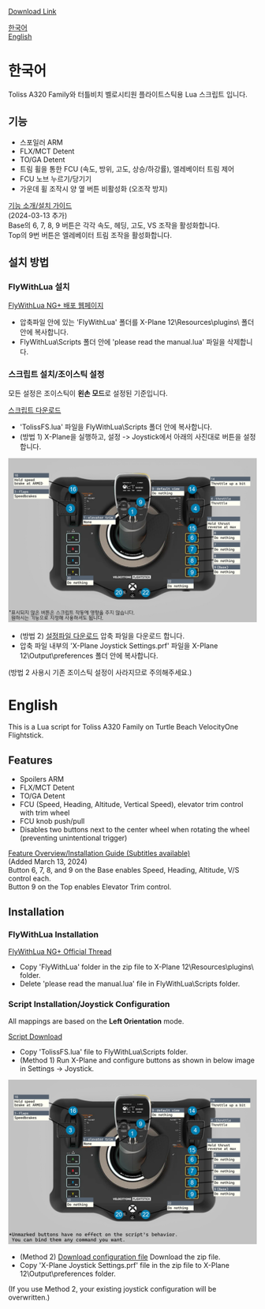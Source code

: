 [Download Link](https://github.com/chrimp/Flightstick_extension/releases)

[한국어](#한국어)  
[English](#English)

# 한국어

Toliss A320 Family와 터틀비치 벨로시티원 플라이트스틱용 Lua 스크립트 입니다.

## 기능
- 스포일러 ARM
- FLX/MCT Detent
- TO/GA Detent
- 트림 휠을 통한 FCU (속도, 방위, 고도, 상승/하강률), 엘레베이터 트림 제어
- FCU 노브 누르기/당기기
- 가운데 휠 조작시 양 옆 버튼 비활성화 (오조작 방지)

[기능 소개/설치 가이드](https://youtu.be/ooHXa0mzt3g)  
(2024-03-13 추가)  
Base의 6, 7, 8, 9 버튼은 각각 속도, 헤딩, 고도, VS 조작을 활성화합니다.  
Top의 9번 버튼은 엘레베이터 트림 조작을 활성화합니다.


## 설치 방법

### FlyWithLua 설치
[FlyWithLua NG+ 배포 웹페이지](https://forums.x-plane.org/index.php?/files/file/82888-flywithlua-ng-next-generation-plus-edition-for-x-plane-12-win-lin-mac/)  
- 압축파일 안에 있는 'FlyWithLua' 폴더를 X-Plane 12\Resources\plugins\ 폴더 안에 복사합니다.
- FlyWithLua\Scripts 폴더 안에 'please read the manual.lua' 파일을 삭제합니다.

### 스크립트 설치/조이스틱 설정
모든 설정은 조이스틱이 **왼손 모드**로 설정된 기준입니다.

[스크립트 다운로드](https://github.com/chrimp/Flightstick_extension/releases/download/23-07-11/TolissFS.lua)
- 'TolissFS.lua' 파일을 FlyWithLua\Scripts 폴더 안에 복사합니다.
- (방법 1) X-Plane을 실행하고, 설정 -> Joystick에서 아래의 사진대로 버튼을 설정합니다.

![조이스틱 설정](Bindings_KR.jpg)
- (방법 2) [설정파일 다운로드](https://github.com/chrimp/Flightstick_extension/releases/download/23-07-11/X-Plane.Joystick.Settings.zip) 압축 파일을 다운로드 합니다.
- 압축 파일 내부의 'X-Plane Joystick Settings.prf' 파일을 X-Plane 12\Output\preferences 폴더 안에 복사합니다.

(방법 2 사용시 기존 조이스틱 설정이 사라지므로 주의해주세요.)

# English

This is a Lua script for Toliss A320 Family on Turtle Beach VelocityOne Flightstick.

## Features
- Spoilers ARM
- FLX/MCT Detent
- TO/GA Detent
- FCU (Speed, Heading, Altitude, Vertical Speed), elevator trim control with trim wheel
- FCU knob push/pull
- Disables two buttons next to the center wheel when rotating the wheel (preventing unintentional trigger)

[Feature Overview/Installation Guide (Subtitles available)](https://youtu.be/ooHXa0mzt3g)  
(Added March 13, 2024)  
Button 6, 7, 8, and 9 on the Base enables Speed, Heading, Altitude, V/S control each.  
Button 9 on the Top enables Elevator Trim control.

## Installation
### FlyWithLua Installation
[FlyWithLua NG+ Official Thread](https://forums.x-plane.org/index.php?/files/file/82888-flywithlua-ng-next-generation-plus-edition-for-x-plane-12-win-lin-mac/)
- Copy 'FlyWithLua' folder in the zip file to X-Plane 12\Resources\plugins\ folder.
- Delete 'please read the manual.lua' file in FlyWithLua\Scripts folder.
### Script Installation/Joystick Configuration
All mappings are based on the **Left Orientation** mode.

[Script Download](https://github.com/chrimp/Flightstick_extension/releases/download/23-07-11/TolissFS.lua)
- Copy 'TolissFS.lua' file to FlyWithLua\Scripts folder.
- (Method 1) Run X-Plane and configure buttons as shown in below image in Settings -> Joystick.

![Joystick Configuration](Bindings.jpg)
- (Method 2) [Download configuration file](https://github.com/chrimp/Flightstick_extension/releases/download/23-07-11/X-Plane.Joystick.Settings.zip) Download the zip file.
- Copy 'X-Plane Joystick Settings.prf' file in the zip file to X-Plane 12\Output\preferences folder.

(If you use Method 2, your existing joystick configuration will be overwritten.)
